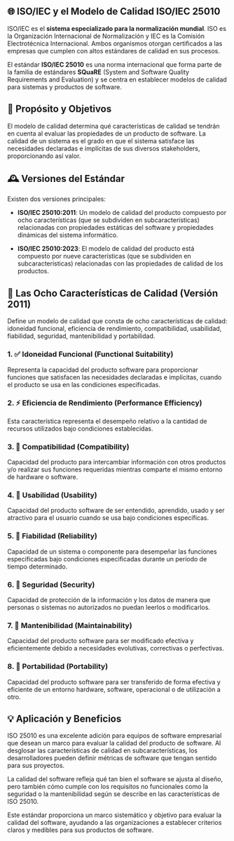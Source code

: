 ## 🌐 ISO/IEC y el Modelo de Calidad ISO/IEC 25010

ISO/IEC es el **sistema especializado para la normalización mundial**. ISO es la Organización Internacional de Normalización y IEC es la Comisión Electrotécnica Internacional. Ambos organismos otorgan certificados a las empresas que cumplen con altos estándares de calidad en sus procesos.

El estándar **ISO/IEC 25010** es una norma internacional que forma parte de la familia de estándares **SQuaRE** (System and Software Quality Requirements and Evaluation) y se centra en establecer modelos de calidad para sistemas y productos de software.

## 🎯 Propósito y Objetivos

El modelo de calidad determina qué características de calidad se tendrán en cuenta al evaluar las propiedades de un producto de software. La calidad de un sistema es el grado en que el sistema satisface las necesidades declaradas e implícitas de sus diversos stakeholders, proporcionando así valor.

## 🕰️ Versiones del Estándar

Existen dos versiones principales:

- **ISO/IEC 25010:2011**: Un modelo de calidad del producto compuesto por ocho características (que se subdividen en subcaracterísticas) relacionadas con propiedades estáticas del software y propiedades dinámicas del sistema informático.
    
- **ISO/IEC 25010:2023**: El modelo de calidad del producto está compuesto por nueve características (que se subdividen en subcaracterísticas) relacionadas con las propiedades de calidad de los productos.
    

## 🧩 Las Ocho Características de Calidad (Versión 2011)

Define un modelo de calidad que consta de ocho características de calidad: idoneidad funcional, eficiencia de rendimiento, compatibilidad, usabilidad, fiabilidad, seguridad, mantenibilidad y portabilidad.

### 1. ✅ **Idoneidad Funcional (Functional Suitability)**

Representa la capacidad del producto software para proporcionar funciones que satisfacen las necesidades declaradas e implícitas, cuando el producto se usa en las condiciones especificadas.

### 2. ⚡ **Eficiencia de Rendimiento (Performance Efficiency)**

Esta característica representa el desempeño relativo a la cantidad de recursos utilizados bajo condiciones establecidas.

### 3. 🔄 **Compatibilidad (Compatibility)**

Capacidad del producto para intercambiar información con otros productos y/o realizar sus funciones requeridas mientras comparte el mismo entorno de hardware o software.

### 4. 👤 **Usabilidad (Usability)**

Capacidad del producto software de ser entendido, aprendido, usado y ser atractivo para el usuario cuando se usa bajo condiciones específicas.

### 5. 🔁 **Fiabilidad (Reliability)**

Capacidad de un sistema o componente para desempeñar las funciones especificadas bajo condiciones especificadas durante un período de tiempo determinado.

### 6. 🔐 **Seguridad (Security)**

Capacidad de protección de la información y los datos de manera que personas o sistemas no autorizados no puedan leerlos o modificarlos.

### 7. 🔧 **Mantenibilidad (Maintainability)**

Capacidad del producto software para ser modificado efectiva y eficientemente debido a necesidades evolutivas, correctivas o perfectivas.

### 8. 🚚 **Portabilidad (Portability)**

Capacidad del producto software para ser transferido de forma efectiva y eficiente de un entorno hardware, software, operacional o de utilización a otro.

## 💡 Aplicación y Beneficios

ISO 25010 es una excelente adición para equipos de software empresarial que desean un marco para evaluar la calidad del producto de software. Al desglosar las características de calidad en subcaracterísticas, los desarrolladores pueden definir métricas de software que tengan sentido para sus proyectos.

La calidad del software refleja qué tan bien el software se ajusta al diseño, pero también cómo cumple con los requisitos no funcionales como la seguridad o la mantenibilidad según se describe en las características de ISO 25010.

Este estándar proporciona un marco sistemático y objetivo para evaluar la calidad del software, ayudando a las organizaciones a establecer criterios claros y medibles para sus productos de software.